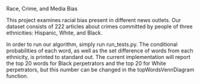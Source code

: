 Race, Crime, and Media Bias

This project examines racial bias present in different news outlets. Our dataset consists of 222 articles about crimes committed by people of three ethnicities: Hispanic, White, and Black. 

In order to run our algorithm, simply run run_tests.py. The conditional probabilities of each word, as well as the set difference of words from each ethnicity, is printed to standard out. The current implementation will report the top 20 words for Black perpetrators and the top 20 for White perpetrators, but this number can be changed in the topWordsVennDiagram function.

